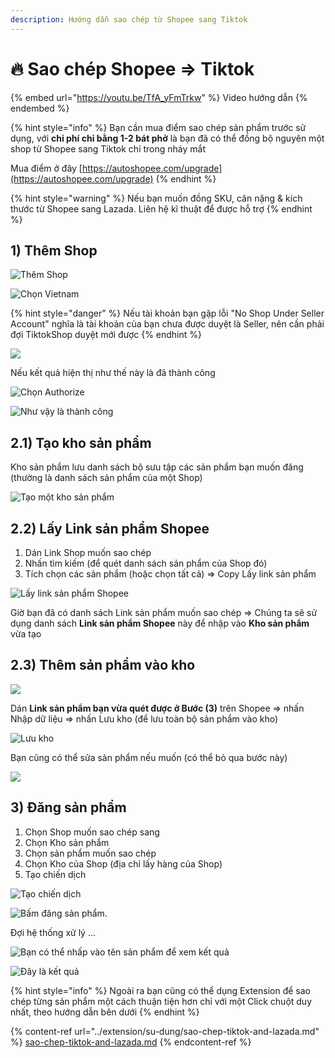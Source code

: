 ```yaml
---
description: Hướng dẫn sao chép từ Shopee sang Tiktok
---
```


# 🔥 Sao chép Shopee => Tiktok

{% embed url="https://youtu.be/TfA_yFmTrkw" %}
Video hướng dẫn
{% endembed %}

{% hint style="info" %}
Bạn cần mua điểm sao chép sản phẩm trước sử dụng, với **chi phí chỉ bằng 1-2 bát phở** là bạn đã có thể đồng bộ nguyên một shop từ Shopee sang Tiktok chỉ trong nháy mắt

Mua điểm ở đây [https://autoshopee.com/upgrade](https://autoshopee.com/upgrade)
{% endhint %}

{% hint style="warning" %}
Nếu bạn muốn đồng SKU, cân nặng & kích thước từ Shopee sang Lazada. Liên hệ kĩ thuật để được hỗ trợ
{% endhint %}

## 1) Thêm Shop

![Thêm Shop](<../.gitbook/assets/image (271) (1).png>)

![Chọn Vietnam](<../.gitbook/assets/image (285).png>)

{% hint style="danger" %}
Nếu tài khoản bạn gặp lỗi "No Shop Under Seller Account" nghĩa là tài khoản của bạn chưa được duyệt là Seller, nên cần phải đợi TiktokShop duyệt mới được
{% endhint %}

![](<../.gitbook/assets/image (242).png>)

Nếu kết quả hiện thị như thế này là đã thành công

![Chọn Authorize](<../.gitbook/assets/image (305).png>)

![Như vậy là thành công](<../.gitbook/assets/image (251).png>)



## 2.1) Tạo kho sản phẩm

Kho sản phẩm lưu danh sách bộ sưu tập các sản phẩm bạn muốn đăng (thường là danh sách sản phẩm của một Shop)

![Tạo một kho sản phẩm](<../.gitbook/assets/image (243).png>)

## 2.2) Lấy Link sản phẩm Shopee

1. Dán Link Shop muốn sao chép
2. Nhấn tìm kiếm (để quét danh sách sản phẩm của Shop đó)
3. Tích chọn các sản phẩm (hoặc chọn tất cả) => Copy Lấy link sản phẩm

![Lấy link sản phẩm Shopee](../.gitbook/assets/link\_shopee.png)

Giờ bạn đã có danh sách Link sản phẩm muốn sao chép => Chúng ta sẽ sử dụng danh sách **Link sản phẩm Shopee** này để nhập vào **Kho sản phẩm** vừa tạo

## 2.3) Thêm sản phẩm vào kho

![](<../.gitbook/assets/image (304).png>)

Dán **Link sản phẩm bạn vừa quét được ở Bước (3)** trên Shopee => nhấn Nhập dữ liệu => nhấn Lưu kho (để lưu toàn bộ sản phẩm vào kho)

![Lưu kho](<../.gitbook/assets/image (255).png>)

Bạn cũng có thể sửa sản phẩm nếu muốn (có thể bỏ qua bước này)

![](<../.gitbook/assets/image (284).png>)

## 3) Đăng sản phẩm

1. Chọn Shop muốn sao chép sang
2. Chọn Kho sản phẩm
3. Chọn sản phẩm muốn sao chép
4. Chọn Kho của Shop (địa chỉ lấy hàng của Shop)
5. Tạo chiến dịch

![Tạo chiến dịch](<../.gitbook/assets/image (262).png>)



![Bấm đăng sản phẩm.](<../.gitbook/assets/image (247).png>)

Đợi hệ thống xử lý ...

![Bạn có thể nhấp vào tên sản phẩm để xem kết quả](<../.gitbook/assets/image (258).png>)

![Đây là kết quả](<../.gitbook/assets/image (254).png>)

{% hint style="info" %}
Ngoài ra bạn cũng có thể dụng Extension để sao chép từng sản phẩm một cách thuận tiện hơn chỉ với một Click chuột duy nhất, theo hướng dẫn bên dưới
{% endhint %}

{% content-ref url="../extension/su-dung/sao-chep-tiktok-and-lazada.md" %}
[sao-chep-tiktok-and-lazada.md](../extension/su-dung/sao-chep-tiktok-and-lazada.md)
{% endcontent-ref %}
